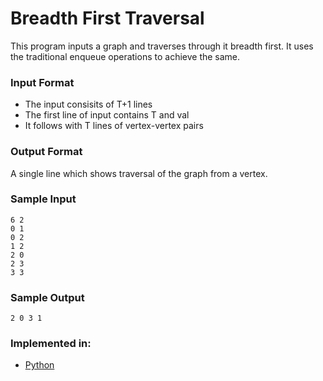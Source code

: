 # Breadth First Traversal

This program inputs a graph and traverses through it breadth first.
It uses the traditional enqueue operations to achieve the same.

### Input Format

- The input consisits of T+1 lines
- The first line of input contains T and val
- It follows with T lines of vertex-vertex pairs

### Output Format

A single line which shows traversal of the graph from a vertex.

### Sample Input

```
6 2
0 1
0 2
1 2
2 0
2 3
3 3
```

### Sample Output

```
2 0 3 1
```

### Implemented in:

- [Python](breadth_first_traversal.py)
